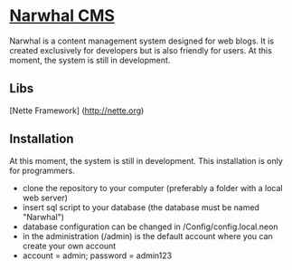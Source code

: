 [Narwhal CMS](http://www.narwhal-cms.org)
=========================================

Narwhal is a content management system designed for web blogs.
It is created exclusively for developers but is also friendly for users.
At this moment, the system is still in development.

Libs
----

[Nette Framework] (http://nette.org)

Installation
------------

At this moment, the system is still in development. This installation is only for programmers.

- clone the repository to your computer (preferably a folder with a local web server)
- insert sql script to your database (the database must be named "Narwhal")
- database configuration can be changed in /Config/config.local.neon
- in the administration (/admin) is the default account where you can create your own account
- account = admin; password = admin123